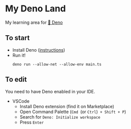 # My Deno Land

My learning area for [🦕 Deno](https://deno.com)

## To start

- Install Deno ([instructions](https://deno.com/manual@v1.34.0/getting_started/installation))
- Run it!
  ```
  deno run --allow-net --allow-env main.ts
  ```

## To edit

You need to have Deno enabled in your IDE.

- VSCode
  * Install Deno extension (find it on Marketplace)
  * Open Command Palette (`Cmd `(or `Ctrl`)` + Shift + P`)
  * Search for `Deno: Initialize workspace`
  * Press `Enter`
<!-- - Other IDE:
  * ???
  * PROFIT!!! -->
